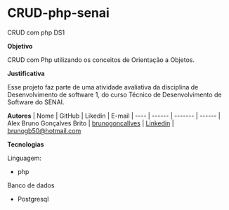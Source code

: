 # CRUD-php-senai
CRUD com php DS1

**Objetivo**

CRUD com Php utilizando os conceitos de Orientação a Objetos.

**Justificativa**

Esse projeto faz parte de uma atividade avaliativa da disciplina de Desenvolvimento de software 1, do curso Técnico de Desenvolvimento de Software do SENAI.

**Autores**
| Nome | GitHub | Likedin | E-mail
| ---- | ------ | ------- | ------
| Alex Bruno Gonçalves Brito | [brunogoncallves](https://github.com/brunogoncallves) | [Linkedin](https://www.linkedin.com/in/bruno-gonçalves-5b19081b0/) | brunogb50@hotmail.com

**Tecnologias**

Linguagem:

- php

Banco de dados

- Postgresql
